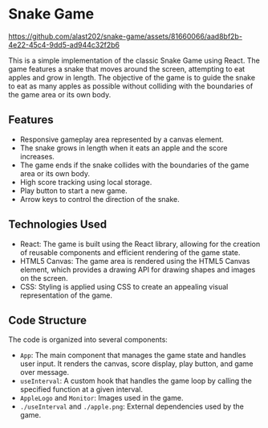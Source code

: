 # Snake Game



https://github.com/alast202/snake-game/assets/81660066/aad8bf2b-4e22-45c4-9dd5-ad944c32f2b6




This is a simple implementation of the classic Snake Game using React. The game features a snake that moves around the screen, attempting to eat apples and grow in length. The objective of the game is to guide the snake to eat as many apples as possible without colliding with the boundaries of the game area or its own body.

## Features

- Responsive gameplay area represented by a canvas element.
- The snake grows in length when it eats an apple and the score increases.
- The game ends if the snake collides with the boundaries of the game area or its own body.
- High score tracking using local storage.
- Play button to start a new game.
- Arrow keys to control the direction of the snake.

## Technologies Used

- React: The game is built using the React library, allowing for the creation of reusable components and efficient rendering of the game state.
- HTML5 Canvas: The game area is rendered using the HTML5 Canvas element, which provides a drawing API for drawing shapes and images on the screen.
- CSS: Styling is applied using CSS to create an appealing visual representation of the game.



## Code Structure

The code is organized into several components:

- `App`: The main component that manages the game state and handles user input. It renders the canvas, score display, play button, and game over message.
- `useInterval`: A custom hook that handles the game loop by calling the specified function at a given interval.
- `AppleLogo` and `Monitor`: Images used in the game.
- `./useInterval` and `./apple.png`: External dependencies used by the game.




